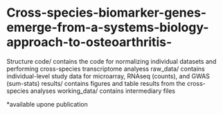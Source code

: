 # Cross-species-biomarker-genes-emerge-from-a-systems-biology-approach-to-osteoarthritis-
Structure
code/ contains the code for normalizing individual datasets and performing cross-species transcriptome analyess
raw_data/ contains individual-level study data for microarray, RNAseq (counts), and GWAS (sum-stats)
results/ contains figures and table results from the cross-species analyses
working_data/ contains intermediary files

*available upone publication

